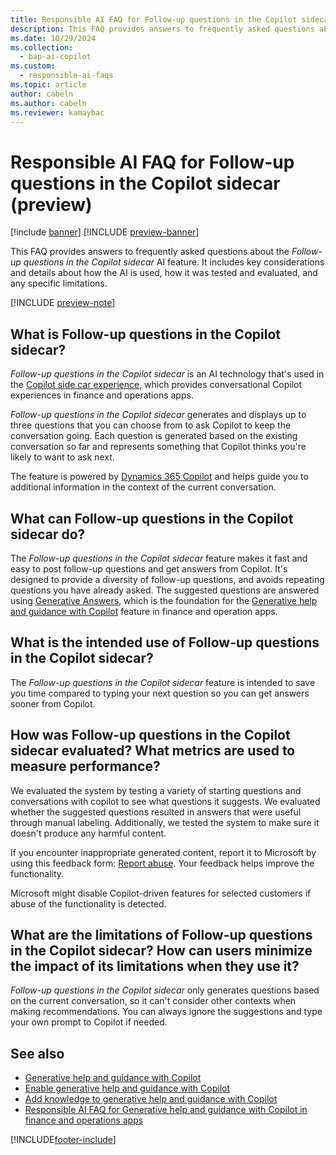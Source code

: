 ```yaml
---
title: Responsible AI FAQ for Follow-up questions in the Copilot sidecar (preview)
description: This FAQ provides answers to frequently asked questions about the AI technology that's used to generate follow-up questions in the Copilot sidecar in finance and operations apps. It includes key considerations and details about how the AI is used, how it was tested and evaluated, and any specific limitations.
ms.date: 10/29/2024
ms.collection:
  - bap-ai-copilot
ms.custom:
  - responsible-ai-faqs
ms.topic: article
author: cabeln
ms.author: cabeln
ms.reviewer: kamaybac
---
```


# Responsible AI FAQ for Follow-up questions in the Copilot sidecar (preview)

[!include [banner](../includes/banner.md)]
[!INCLUDE [preview-banner](~/../shared-content/shared/preview-includes/preview-banner.md)]

<!-- KFM: Preview until further notice -->

This FAQ provides answers to frequently asked questions about the *Follow-up questions in the Copilot sidecar* AI feature. It includes key considerations and details about how the AI is used, how it was tested and evaluated, and any specific limitations.

[!INCLUDE [preview-note](~/../shared-content/shared/preview-includes/preview-note-d365.md)]

## What is Follow-up questions in the Copilot sidecar?

*Follow-up questions in the Copilot sidecar* is an AI technology that's used in the [Copilot side car experience](copilot-for-finance-operations.md), which provides conversational Copilot experiences in finance and operations apps.

*Follow-up questions in the Copilot sidecar* generates and displays up to three questions that you can choose from to ask Copilot to keep the conversation going. Each question is generated based on the existing conversation so far and represents something that Copilot thinks you're likely to want to ask next.

The feature is powered by [Dynamics 365 Copilot](/power-platform/transparency-note-copilot-data-security-privacy) and helps guide you to additional information in the context of the current conversation.

## What can Follow-up questions in the Copilot sidecar do?

The *Follow-up questions in the Copilot sidecar* feature makes it fast and easy to post follow-up questions and get answers from Copilot. It's designed to provide a diversity of follow-up questions, and avoids repeating questions you have already asked. The suggested questions are answered using [Generative Answers](/microsoft-copilot-studio/faqs-generative-answers), which is the foundation for the [Generative help and guidance with Copilot](copilot-generative-help.md) feature in finance and operation apps.

## What is the intended use of Follow-up questions in the Copilot sidecar?

The *Follow-up questions in the Copilot sidecar* feature is intended to save you time compared to typing your next question so you can get answers sooner from Copilot.

## How was Follow-up questions in the Copilot sidecar evaluated? What metrics are used to measure performance?

We evaluated the system by testing a variety of starting questions and conversations with copilot to see what questions it suggests. We evaluated whether the suggested questions resulted in answers that were useful through manual labeling. Additionally, we tested the system to make sure it doesn't produce any harmful content.

If you encounter inappropriate generated content, report it to Microsoft by using this feedback form: [Report abuse](https://msrc.microsoft.com/report/). Your feedback helps improve the functionality.

Microsoft might disable Copilot-driven features for selected customers if abuse of the functionality is detected.

## What are the limitations of Follow-up questions in the Copilot sidecar? How can users minimize the impact of its limitations when they use it?

*Follow-up questions in the Copilot sidecar* only generates questions based on the current conversation, so it can't consider other contexts when making recommendations. You can always ignore the suggestions and type your own prompt to Copilot if needed.

## See also

- [Generative help and guidance with Copilot](copilot-generative-help.md)
- [Enable generative help and guidance with Copilot](../../dev-itpro/copilot/enable-copilot-generative-help.md)
- [Add knowledge to generative help and guidance with Copilot](../../dev-itpro/copilot/extend-copilot-generative-help.md)
- [Responsible AI FAQ for Generative help and guidance with Copilot in finance and operations apps](faq-copilot-generative-help.md)

[!INCLUDE[footer-include](../../../includes/footer-banner.md)]
